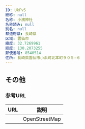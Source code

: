 ```yaml
---
ID: UkFv5
総称: null
名称: 小濱神社
名称読み: null
別名: null
都道府県: 長崎県
区域: 雲仙市
緯度: 32.7269961
経度: 130.2073255
郵便番号: 8540514
住所: 長崎県雲仙市小浜町北本町９０５−６
---
```


## その他

### 参考URL

| URL | 説明          |
| --- | ------------- |
|     | OpenStreetMap |
